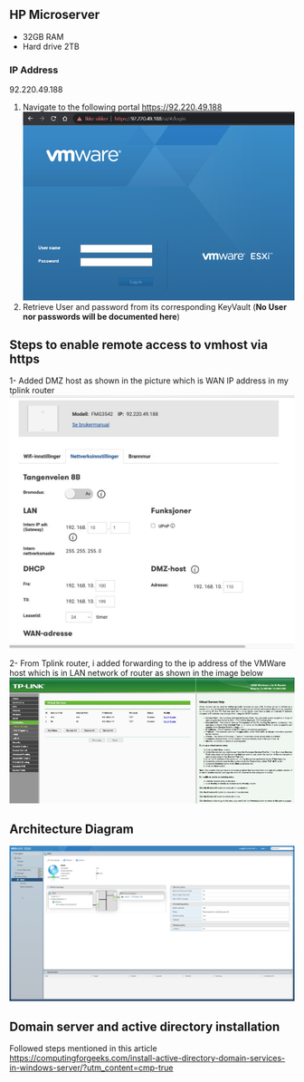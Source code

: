 ## HP Microserver

* 32GB RAM
* Hard drive 2TB



### IP Address

92.220.49.188


1. Navigate to the following portal https://92.220.49.188
![image.png](/.attachments/image-b08df911-0280-4437-a4bc-5abbe62352a4.png)
2. Retrieve User and password from its corresponding KeyVault (**No User nor passwords will be documented here**)

## Steps to enable remote access to vmhost via https

1- Added DMZ host as shown in the picture which is WAN IP address in my tplink router
![altibox-config.jpg](/.attachments/altibox-config-155441c0-f065-4b2e-9c5c-e9561bd5ef69.jpg)

2- From Tplink router, i added forwarding to the ip address of the VMWare host which is in LAN network of router as shown in the image below
![router config.jpg](/.attachments/router%20config-430295c8-d233-409e-b31b-41554d3b7185.jpg)

## Architecture Diagram

![image.png](/.attachments/image-75282c87-d864-41f8-890d-28c7f18c0e23.png)

## Domain server and active directory installation

Followed steps mentioned in this article
https://computingforgeeks.com/install-active-directory-domain-services-in-windows-server/?utm_content=cmp-true